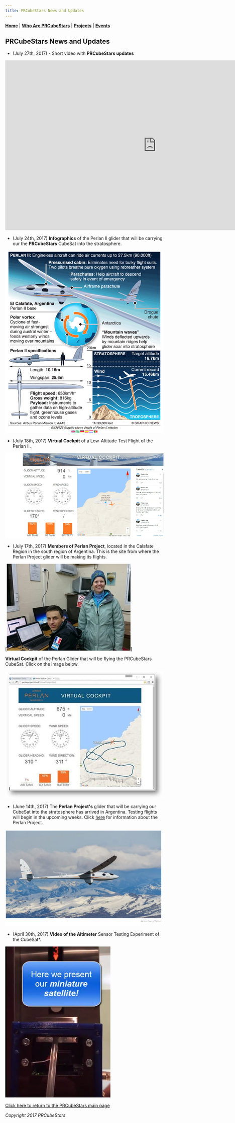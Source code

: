 ```yaml
---
title: PRCubeStars News and Updates
---  
```



[**Home**](https://friveramariani.github.io/PRCubeStars/) | [**Who Are PRCubeStars**](https://friveramariani.github.io/PRCubeStars/about) | [**Projects**](https://friveramariani.github.io/PRCubeStars/projects) | [**Events**](https://friveramariani.github.io/PRCubeStars/images)

## PRCubeStars News and Updates

- (July 27th, 2017) - Short video with **PRCubeStars updates**

<iframe src="https://spark.adobe.com/video/Q5jORZtrP7Itx/embed"  width="960" height="540" frameborder="0" allowfullscreen></iframe>

- (July 24th, 2017) **Infographics** of the Perlan II glider that will be carrying our the **PRCubeStars** CubeSat into the stratosphere. 

[<img src="Images/PerlanII_Infographics.jpg" alt="hi" class="inline"/>](https://www.graphicnews.com/en/pages/35626/AVIATION_Perlan_II_glider_altitude_record_bid)

- (July 18th, 2017) **Virtual Cockpit** of a Low-Altitude Test Flight of the Perlan II.

[<img src="Images/Perlan-Project-LowAltFlight.jpg" alt="hi" class="inline"/>](https://www.youtube.com/watch?v=ATe1IwrZZO8)

- (July 17th, 2017) **Members of Perlan Project**, located in the Calafate Region in the south region of Argentina. This is the site from where the Perlan Project glider will be making its flights. 

[<img src="Images/Members-Perlan-Project.jpg" alt="hi" class="inline"/>]

**Virtual Cockpit** of the Perlan Glider that will be flying the PRCubeStars CubeSat. Click on the image below. 

[<img src="Images/Perlan-Virtual-Cockpit.jpg" alt="hi" class="inline"/>](http://www.perlanproject.cloud/VirtualCockpit.html)

- (June 14th, 2017) The **Perlan Project's** glider that will be carrying our CubeSat into the stratosphere has arrived in Argentina. Testing flights will begin in the upcoming weeks. Click [here](http://www.sciencemag.org/news/2017/07/glider-aims-new-heights-and-rare-scientific-data?platform=hootsuite) for information about the Perlan Project.

[<img src="Images/Perlan-Project-Glider.jpg" alt="hi" class="inline"/>](http://www.sciencemag.org/news/2017/07/glider-aims-new-heights-and-rare-scientific-data?platform=hootsuite)

- (April 30th, 2017) **Video of the Altimeter** Sensor Testing Experiment of the CubeSat*. 

[<img src="Images/PRCubeStars-Altimeter-Testing.jpg" alt="hi" class="inline"/>](https://www.youtube.com/watch?v=0UYQ0fL8KiQ)



[Click here to return to the PRCubeStars main page](https://friveramariani.github.io/PRCubeStars/)

*Copyright 2017 PRCubeStars*